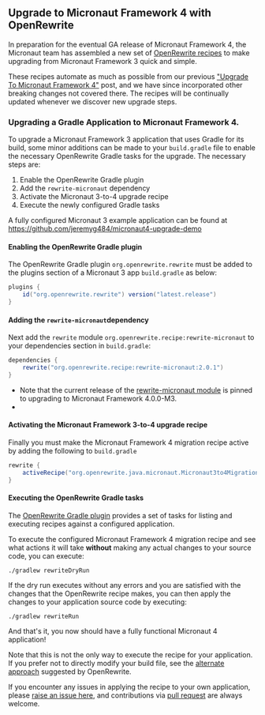 ## Upgrade to Micronaut Framework 4 with OpenRewrite

In preparation for the eventual GA release of Micronaut Framework 4, the Micronaut team has assembled a new set of [OpenRewrite recipes](https://github.com/openrewrite/rewrite-micronaut/blob/main/src/main/resources/META-INF/rewrite/micronaut3-to-4.yml) to make upgrading from Micronaut Framework 3 quick and simple.

These recipes automate as much as possible from our previous ["Upgrade To Micronaut Framework 4"](https://micronaut.io/2023/05/09/upgrade-to-micronaut-framework-4-0-0/) post, and we have since incorporated other breaking changes not covered there. The recipes will be continually updated whenever we discover new upgrade steps.

### Upgrading a Gradle Application to Micronaut Framework 4.

To upgrade a Micronaut Framework 3 application that uses Gradle for its build, some minor additions can be made to your `build.gradle` file to enable the necessary OpenRewrite Gradle tasks for the upgrade. The necessary steps are:
1. Enable the OpenRewrite Gradle plugin
2. Add the `rewrite-micronaut` dependency
3. Activate the Micronaut 3-to-4 upgrade recipe
4. Execute the newly configured Gradle tasks

A fully configured Micronaut 3 example application can be found at https://github.com/jeremyg484/micronaut4-upgrade-demo

#### Enabling the OpenRewrite Gradle plugin
The OpenRewrite Gradle plugin `org.openrewrite.rewrite` must be added to the plugins section of a Micronaut 3 app `build.gradle` as below:
```groovy
plugins {
    id("org.openrewrite.rewrite") version("latest.release")
}
```
#### Adding the `rewrite-micronaut`dependency
Next add the `rewrite` module `org.openrewrite.recipe:rewrite-micronaut` to your dependencies section in `build.gradle`:
```groovy
dependencies {
    rewrite("org.openrewrite.recipe:rewrite-micronaut:2.0.1")
}
```
* Note that the current release of the [rewrite-micronaut module](https://github.com/openrewrite/rewrite-micronaut) is pinned to upgrading to Micronaut Framework 4.0.0-M3.
* 
#### Activating the Micronaut Framework 3-to-4 upgrade recipe
Finally you must make the Micronaut Framework 4 migration recipe active by adding the following to `build.gradle`

```groovy
rewrite {
    activeRecipe("org.openrewrite.java.micronaut.Micronaut3to4Migration")
}
```

#### Executing the OpenRewrite Gradle tasks

The [OpenRewrite Gradle plugin](https://github.com/openrewrite/rewrite-gradle-plugin) provides a set of tasks for listing and executing recipes against a configured application.

To execute the configured Micronaut Framework 4 migration recipe and see what actions it will take **without** making any actual changes to your source code, you can execute:

```shell
./gradlew rewriteDryRun
```

If the dry run executes without any errors and you are satisfied with the changes that the OpenRewrite recipe makes, you can then apply the changes to your application source code by executing:

```shell
./gradlew rewriteRun
```
And that's it, you now should have a fully functional Micronaut 4 application! 

Note that this is not the only way to execute the recipe for your application. If you prefer not to directly modify your build file, see the [alternate approach](https://docs.openrewrite.org/running-recipes/running-rewrite-on-a-gradle-project-without-modifying-the-build) suggested by OpenRewrite.

If you encounter any issues in applying the recipe to your own application, please [raise an issue here](https://github.com/openrewrite/rewrite-micronaut/issues), and contributions via [pull request](https://github.com/openrewrite/rewrite-micronaut/pulls) are always welcome.
